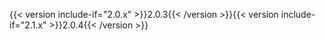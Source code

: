 {{< version include-if="2.0.x" >}}2.0.3{{< /version >}}{{< version include-if="2.1.x" >}}2.0.4{{< /version >}}